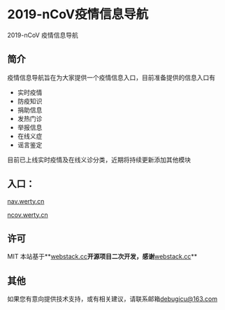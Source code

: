 # 2019-nCoV疫情信息导航
2019-nCoV 疫情信息导航
## 简介
疫情信息导航旨在为大家提供一个疫情信息入口，目前准备提供的信息入口有
* 实时疫情
* 防疫知识
* 捐助信息
* 发热门诊
* 举报信息
* 在线义症
* 谣言鉴定

目前已上线实时疫情及在线义诊分类，近期将持续更新添加其他模块

## 入口：
[nav.werty.cn](http://nav.werty.cn)

[ncov.werty.cn](http://ncov.werty.cn)

## 许可
MIT 
本站基于**[webstack.cc](https://webstack.cc)**开源项目二次开发，感谢**[webstack.cc](https://webstack.cc)**

## 其他
如果您有意向提供技术支持，或有相关建议，请联系邮箱[debugicu@163.com](debugicu@163.com)

